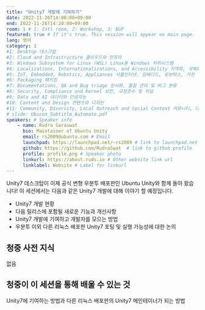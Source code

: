 ```yaml
---
title: "Unity7 개발에 기여하기"
date: 2022-11-26T14:00:00+09:00
end: 2022-11-26T14:20:00+09:00
room: 1 # 1: Intl room, 2: Workshop, 3: BoF
featured: true # If it's true. This session will appear on main page.
lang: 영어
category: 1
#1: Desktop 데스크탑
#2: Cloud and Infrastructure 클라우드와 인프라
#3: Windows Subsystem for Linux (WSL) Linux용 Windows 하위시스템
#4: Localizations, Internationalizations, and Accessibility 지역화, 국제화 및 접근성
#5: IoT, Embedded, Robotics, Appliances 사물인터넷, 임베디드, 로보틱스, 가전
#6: Packaging 패키징
#7: Documentations, QA and Bug triage 문서화, 품질 관리 및 버그 분류
#8: Security, Compliance and Kernel 보안, 규정준수 및 커널
#9: Data and AI 데이터와 인공지능
#10: Content and Design 컨텐츠와 디지인
#11: Community, Diversity, Local Outreach and Social Context 커뮤니티, 다양성, 지역 사회 협력과 사회적 관점
# slide: Ubucon_Subtitle_Automate.pdf
speakers: # Speaker info
    - name: Rudra Saraswat
      bio: Maintainer of Ubuntu Unity
      email: rs2009@ubuntu.com # Email
      launchpad: https://launchpad.net/~rs2009 # link to launchpad.net profile
      github: https://github.com/RudraSwat  # link to github profile
      profile: profile.png # Speaker photo
      linkurl: https://about.ruds.io # Other website link url
      linklabel: Website # Label for linkurl
---
```


Unity7 데스크탑이 이제 공식 변형 우분투 배포판인 Ubuntu Unity와 함께 돌아 왔습니다! 이 세션에서는 다음과 같은 Unity7 개발에 대해 이야기 할 예정입니다.

- Unity7 개발 현황
- 다음 릴리스에 포함될 새로운 기능과 개선사항
- Unity7 개발에 기여하고 개발자를 모으는 방법
- 우분투 이외 다른 리눅스 배포판 Unity7 포팅 및 실행 가능성에 대한 논의

## 청중 사전 지식
없음

## 청중이 이 세션을 통해 배울 수 있는 것
Unity7에 기여하는 방법과 다른 리눅스 배포판의 Unity7 메인테이너가 되는 방법
